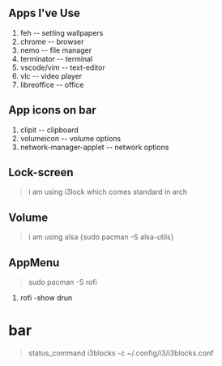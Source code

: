
## Apps I've Use
1. feh -- setting wallpapers
1. chrome -- browser
1. nemo -- file manager 
1. terminator -- terminal
1. vscode/vim -- text-editor
1. vlc -- video player
1. libreoffice -- office


## App icons on bar
1. clipit -- clipboard
1. volumeicon -- volume options
1. network-manager-applet -- network options

## Lock-screen
> i am using i3lock which comes standard in arch

## Volume
> i am using alsa {sudo pacman -S alsa-utils}

## AppMenu
> sudo pacman -S rofi
1. rofi -show drun 

# bar 
> status_command i3blocks -c ~/.config/i3/i3blocks.conf

